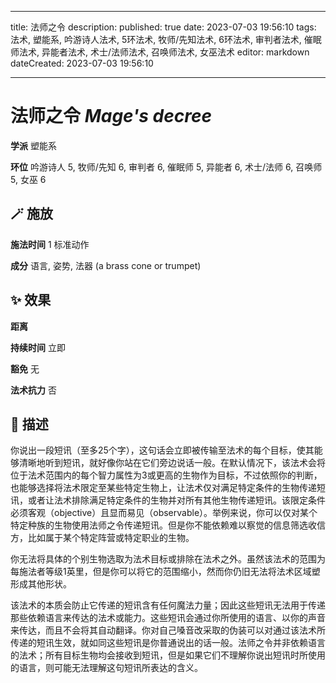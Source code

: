 
---
title: 法师之令
description: 
published: true
date: 2023-07-03 19:56:10
tags: 法术, 塑能系, 吟游诗人法术, 5环法术, 牧师/先知法术, 6环法术, 审判者法术, 催眠师法术, 异能者法术, 术士/法师法术, 召唤师法术, 女巫法术
editor: markdown
dateCreated: 2023-07-03 19:56:10

---

# **法师之令** *Mage's decree*

**学派** 塑能系 

**环位** 吟游诗人 5, 牧师/先知 6, 审判者 6, 催眠师 5, 异能者 6, 术士/法师 6, 召唤师 5, 女巫 6

## 🪄 施放

**施法时间** 1 标准动作

**成分** 语言, 姿势, 法器 (a brass cone or trumpet)

## ✨ 效果  

**距离**   

**持续时间** 立即 

**豁免** 无

**法术抗力** 否

## 📖 描述

你说出一段短讯（至多25个字），这句话会立即被传输至法术的每个目标，使其能够清晰地听到短讯，就好像你站在它们旁边说话一般。在默认情况下，该法术会将位于法术范围内的每个智力属性为3或更高的生物作为目标，不过依照你的判断，也能够选择将法术限定至某些特定生物上，让法术仅对满足特定条件的生物传递短讯，或者让法术排除满足特定条件的生物并对所有其他生物传递短讯。该限定条件必须客观（objective）且显而易见（observable）。举例来说，你可以仅对某个特定种族的生物使用法师之令传递短讯。但是你不能依赖难以察觉的信息筛选收信方，比如属于某个特定阵营或特定职业的生物。

你无法将具体的个别生物选取为法术目标或排除在法术之外。虽然该法术的范围为每施法者等级1英里，但是你可以将它的范围缩小，然而你仍旧无法将法术区域塑形成其他形状。

该法术的本质会防止它传递的短讯含有任何魔法力量；因此这些短讯无法用于传递那些依赖语言来传达的法术或能力。这些短讯会通过你所使用的语言、以你的声音来传达，而且不会将其自动翻译。你对自己嗓音改采取的伪装可以对通过该法术所传递的短讯生效，就如同这些短讯是你普通说出的话一般。法师之令并非依赖语言的法术；所有目标生物均会接收到短讯，但是如果它们不理解你说出短讯时所使用的语言，则可能无法理解这句短讯所表达的含义。
    